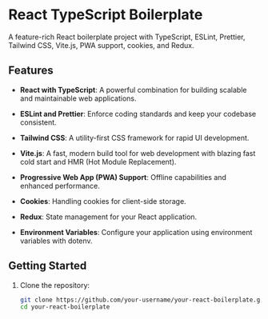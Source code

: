 # React TypeScript Boilerplate

A feature-rich React boilerplate project with TypeScript, ESLint, Prettier, Tailwind CSS, Vite.js, PWA support, cookies, and Redux.

## Features

- **React with TypeScript**: A powerful combination for building scalable and maintainable web applications.

- **ESLint and Prettier**: Enforce coding standards and keep your codebase consistent.

- **Tailwind CSS**: A utility-first CSS framework for rapid UI development.

- **Vite.js**: A fast, modern build tool for web development with blazing fast cold start and HMR (Hot Module Replacement).

- **Progressive Web App (PWA) Support**: Offline capabilities and enhanced performance.

- **Cookies**: Handling cookies for client-side storage.

- **Redux**: State management for your React application.

- **Environment Variables**: Configure your application using environment variables with dotenv.

## Getting Started

1. Clone the repository:

   ```bash
   git clone https://github.com/your-username/your-react-boilerplate.git
   cd your-react-boilerplate

